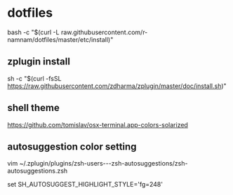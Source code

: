 # dotfiles
bash -c "$(curl -L raw.githubusercontent.com/r-namnam/dotfiles/master/etc/install)"

## zplugin install
sh -c "$(curl -fsSL https://raw.githubusercontent.com/zdharma/zplugin/master/doc/install.sh)"

## shell theme
https://github.com/tomislav/osx-terminal.app-colors-solarized

## autosuggestion color setting
vim ~/.zplugin/plugins/zsh-users---zsh-autosuggestions/zsh-autosuggestions.zsh

set SH_AUTOSUGGEST_HIGHLIGHT_STYLE='fg=248'
